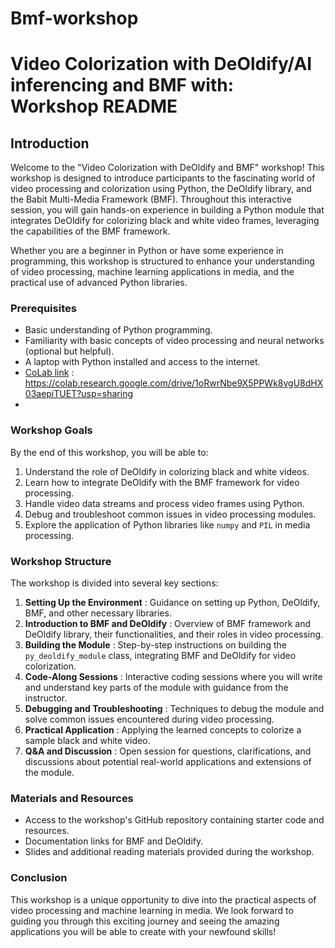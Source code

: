 # Bmf-workshop

# Video Colorization with DeOldify/AI inferencing and BMF with: Workshop README

## Introduction

Welcome to the "Video Colorization with DeOldify and BMF" workshop! This workshop is designed to introduce participants to the fascinating world of video processing and colorization using Python, the DeOldify library, and the Babit Multi-Media Framework (BMF). Throughout this interactive session, you will gain hands-on experience in building a Python module that integrates DeOldify for colorizing black and white video frames, leveraging the capabilities of the BMF framework.

Whether you are a beginner in Python or have some experience in programming, this workshop is structured to enhance your understanding of video processing, machine learning applications in media, and the practical use of advanced Python libraries.

### Prerequisites

* Basic understanding of Python programming.
* Familiarity with basic concepts of video processing and neural networks (optional but helpful).
* A laptop with Python installed and access to the internet.
* [CoLab link](https://colab.research.google.com/drive/1oRwrNbe9X5PPWk8vgU8dHX03aepiTUET?usp=sharing) : https://colab.research.google.com/drive/1oRwrNbe9X5PPWk8vgU8dHX03aepiTUET?usp=sharing
* 

### Workshop Goals

By the end of this workshop, you will be able to:

1. Understand the role of DeOldify in colorizing black and white videos.
2. Learn how to integrate DeOldify with the BMF framework for video processing.
3. Handle video data streams and process video frames using Python.
4. Debug and troubleshoot common issues in video processing modules.
5. Explore the application of Python libraries like `numpy` and `PIL` in media processing.

### Workshop Structure

The workshop is divided into several key sections:

1. **Setting Up the Environment** : Guidance on setting up Python, DeOldify, BMF, and other necessary libraries.
2. **Introduction to BMF and DeOldify** : Overview of BMF framework and DeOldify library, their functionalities, and their roles in video processing.
3. **Building the Module** : Step-by-step instructions on building the `py_deoldify_module` class, integrating BMF and DeOldify for video colorization.
4. **Code-Along Sessions** : Interactive coding sessions where you will write and understand key parts of the module with guidance from the instructor.
5. **Debugging and Troubleshooting** : Techniques to debug the module and solve common issues encountered during video processing.
6. **Practical Application** : Applying the learned concepts to colorize a sample black and white video.
7. **Q&A and Discussion** : Open session for questions, clarifications, and discussions about potential real-world applications and extensions of the module.

### Materials and Resources

* Access to the workshop's GitHub repository containing starter code and resources.
* Documentation links for BMF and DeOldify.
* Slides and additional reading materials provided during the workshop.

### Conclusion

This workshop is a unique opportunity to dive into the practical aspects of video processing and machine learning in media. We look forward to guiding you through this exciting journey and seeing the amazing applications you will be able to create with your newfound skills!
